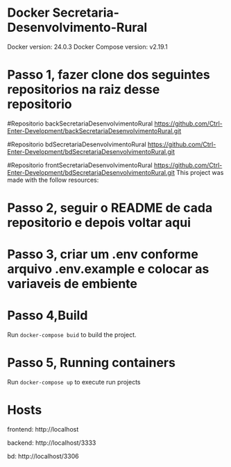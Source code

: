 # Docker Secretaria-Desenvolvimento-Rural

Docker version: 24.0.3
Docker Compose version:  v2.19.1


# Passo 1, fazer clone dos seguintes repositorios na raiz desse repositorio
#Repositorio backSecretariaDesenvolvimentoRural
https://github.com/Ctrl-Enter-Development/backSecretariaDesenvolvimentoRural.git

#Repositorio bdSecretariaDesenvolvimentoRural 
https://github.com/Ctrl-Enter-Development/bdSecretariaDesenvolvimentoRural.git

#Repositorio frontSecretariaDesenvolvimentoRural
https://github.com/Ctrl-Enter-Development/bdSecretariaDesenvolvimentoRural.git
This project was made with the follow resources:

# Passo 2, seguir o README de cada repositorio e depois voltar aqui

# Passo 3, criar um .env conforme arquivo .env.example e colocar as variaveis de embiente

# Passo 4,Build

Run `docker-compose buid` to build the project. 

# Passo 5, Running containers

Run `docker-compose up` to execute run projects

# Hosts 

frontend: http://localhost

backend: http://localhost/3333

bd: http://localhost/3306
